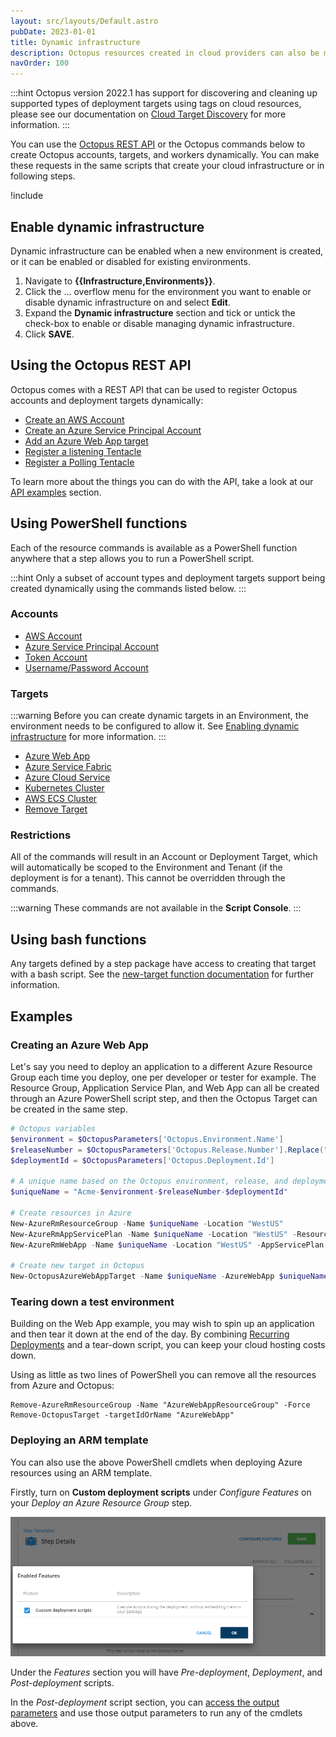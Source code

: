 ```yaml
---
layout: src/layouts/Default.astro
pubDate: 2023-01-01
title: Dynamic infrastructure
description: Octopus resources created in cloud providers can also be modeled in Octopus using service messages and scripts, which form part of dynamic infrastructure.
navOrder: 100
---
```


:::hint
Octopus version 2022.1 has support for discovering and cleaning up supported types of deployment targets using tags on cloud resources, please see our documentation on [Cloud Target Discovery](/docs/infrastructure/deployment-targets/cloud-target-discovery/) for more information.
:::

You can use the [Octopus REST API](/docs/octopus-rest-api/) or the Octopus commands below to create Octopus accounts, targets, and workers dynamically. You can make these requests in the same scripts that create your cloud infrastructure or in following steps.

!include <create-deployment-targets-hint>

## Enable dynamic infrastructure

Dynamic infrastructure can be enabled when a new environment is created, or it can be enabled or disabled for existing environments.

1. Navigate to **{{Infrastructure,Environments}}**.
1. Click the ... overflow menu for the environment you want to enable or disable dynamic infrastructure on and select **Edit**.
1. Expand the **Dynamic infrastructure** section and tick or untick the check-box to enable or disable managing dynamic infrastructure.
1. Click **SAVE**.

## Using the Octopus REST API

Octopus comes with a REST API that can be used to register Octopus accounts and deployment targets dynamically:

- [Create an AWS Account](/docs/octopus-rest-api/examples/accounts/create-aws-account/)
- [Create an Azure Service Principal Account](/docs/octopus-rest-api/examples/accounts/create-azure-service-principal/)
- [Add an Azure Web App target](/docs/octopus-rest-api/examples/deployment-targets/add-azure-web-app/)
- [Register a listening Tentacle](/docs/octopus-rest-api/examples/deployment-targets/register-listening-tentacle/)
- [Register a Polling Tentacle](/docs/octopus-rest-api/examples/deployment-targets/register-polling-tentacle/)

To learn more about the things you can do with the API, take a look at our [API examples](/docs/octopus-rest-api/examples/) section.

## Using PowerShell functions

Each of the resource commands is available as a PowerShell function anywhere that a step allows you to run a PowerShell script.

:::hint
Only a subset of account types and deployment targets support being created dynamically using the commands listed below.
:::

### Accounts

- [AWS Account](/docs/infrastructure/deployment-targets/dynamic-infrastructure/aws-accounts/)
- [Azure Service Principal Account](/docs/infrastructure/deployment-targets/dynamic-infrastructure/azure-accounts/)
- [Token Account](/docs/infrastructure/deployment-targets/dynamic-infrastructure/token-accounts/)
- [Username/Password Account](/docs/infrastructure/deployment-targets/dynamic-infrastructure/username-password-accounts/)

### Targets

:::warning
Before you can create dynamic targets in an Environment, the environment needs to be configured to allow it. See [Enabling dynamic infrastructure](/docs/infrastructure/deployment-targets/dynamic-infrastructure/#enable-dynamic-infrastructure) for more information.
:::

- [Azure Web App](/docs/infrastructure/deployment-targets/dynamic-infrastructure/azure-web-app-target/)
- [Azure Service Fabric](/docs/infrastructure/deployment-targets/dynamic-infrastructure/azure-service-fabric-target/)
- [Azure Cloud Service](/docs/infrastructure/deployment-targets/dynamic-infrastructure/azure-cloud-service-target/)
- [Kubernetes Cluster](/docs/infrastructure/deployment-targets/dynamic-infrastructure/kubernetes-target/)
- [AWS ECS Cluster](/docs/infrastructure/deployment-targets/dynamic-infrastructure/new-octopustarget/)
- [Remove Target](/docs/infrastructure/deployment-targets/dynamic-infrastructure/remove-octopustarget/)

### Restrictions

All of the commands will result in an Account or Deployment Target, which will automatically be scoped to the Environment and Tenant (if the deployment is for a tenant).
This cannot be overridden through the commands.

:::warning
These commands are not available in the **Script Console**.
:::

## Using bash functions

Any targets defined by a step package have access to creating that target with a bash script. See the [new-target function documentation](/docs/infrastructure/deployment-targets/dynamic-infrastructure/new-octopustarget/) for further information.

## Examples

### Creating an Azure Web App

Let's say you need to deploy an application to a different Azure Resource Group each time you deploy, one per developer or tester for example. The Resource Group, Application Service Plan, and Web App can all be created through an Azure PowerShell script step, and then the Octopus Target can be created in the same step.

```powershell
# Octopus variables
$environment = $OctopusParameters['Octopus.Environment.Name']
$releaseNumber = $OctopusParameters['Octopus.Release.Number'].Replace(".", "-")
$deploymentId = $OctopusParameters['Octopus.Deployment.Id']

# A unique name based on the Octopus environment, release, and deployment
$uniqueName = "Acme-$environment-$releaseNumber-$deploymentId"

# Create resources in Azure
New-AzureRmResourceGroup -Name $uniqueName -Location "WestUS"
New-AzureRmAppServicePlan -Name $uniqueName -Location "WestUS" -ResourceGroupName $uniqueName -Tier Free
New-AzureRmWebApp -Name $uniqueName -Location "WestUS" -AppServicePlan $uniqueName -ResourceGroupName $uniqueName

# Create new target in Octopus
New-OctopusAzureWebAppTarget -Name $uniqueName -AzureWebApp $uniqueName -AzureResourceGroupName $uniqueName -OctopusAccountIdOrName "my-octopus-azure-serviceprincipal-account" -OctopusRoles "acme-web"
```

### Tearing down a test environment

Building on the Web App example, you may wish to spin up an application and then tear it down at the end of the day. By combining [Recurring Deployments](https://octopus.com/blog/recurring-deployments) and a tear-down script, you can keep your cloud hosting costs down.

Using as little as two lines of PowerShell you can remove all the resources from Azure and Octopus:

```
Remove-AzureRmResourceGroup -Name "AzureWebAppResourceGroup" -Force
Remove-OctopusTarget -targetIdOrName "AzureWebApp"
```

### Deploying an ARM template

You can also use the above PowerShell cmdlets when deploying Azure resources using an ARM template.

Firstly, turn on **Custom deployment scripts** under _Configure Features_ on your _Deploy an Azure Resource Group_ step.

![Configure features on ARM template step](/docs/infrastructure/deployment-targets/dynamic-infrastructure/arm-template-step-configure-features.png "width=500")

Under the _Features_ section you will have _Pre-deployment_, _Deployment_, and _Post-deployment_ scripts.

In the _Post-deployment_ script section, you can [access the output parameters](/docs/runbooks/runbook-examples/azure/resource-groups/#DeployusinganAzureResourceGroupTemplate-AccessingARMtemplateoutputparameters) and use those output parameters to run any of the cmdlets above.
